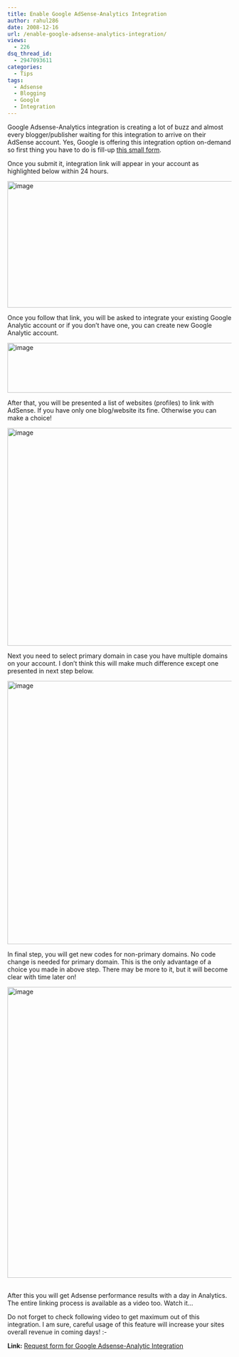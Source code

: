 ```yaml
---
title: Enable Google AdSense-Analytics Integration
author: rahul286
date: 2008-12-16
url: /enable-google-adsense-analytics-integration/
views:
  - 226
dsq_thread_id:
  - 2947093611
categories:
  - Tips
tags:
  - Adsense
  - Blogging
  - Google
  - Integration
---
```

Google Adsense-Analytics integration is creating a lot of buzz and almost every blogger/publisher waiting for this integration to arrive on their AdSense account. Yes, Google is offering this integration option on-demand so first thing you have to do is fill-up <a href="http://spreadsheets.google.com/viewform?key=pD9DqwPQLWy_y9v1JWdDFSQ" onclick="_gaq.push(['_trackEvent', 'outbound-article', 'http://spreadsheets.google.com/viewform?key=pD9DqwPQLWy_y9v1JWdDFSQ', 'this small form']);" >this small form</a>.

Once you submit it, integration link will appear in your account as highlighted below within 24 hours.

[<img class="wp-image-53276" style="border-top-width: 0px;border-left-width: 0px;border-bottom-width: 0px;border-right-width: 0px" height="284" alt="image" src="http://cdn.devilsworkshop.org/files/2008/12/image-thumb1.png" width="570" border="0" />][1] 

Once you follow that link, you will be asked to integrate your existing Google Analytic account or if you don’t have one, you can create new Google Analytic account.</p> 

[<img style="border-top-width: 0px;border-left-width: 0px;border-bottom-width: 0px;border-right-width: 0px" height="112" alt="image" src="http://cdn.devilsworkshop.org/files/2008/12/image-thumb2.png" width="506" border="0" />][2]

After that, you will be presented a list of websites (profiles) to link with AdSense. If you have only one blog/website its fine. Otherwise you can make a choice!

[<img style="border-top-width: 0px;border-left-width: 0px;border-bottom-width: 0px;border-right-width: 0px" height="489" alt="image" src="http://cdn.devilsworkshop.org/files/2008/12/image-thumb3.png" width="536" border="0" />][3] 

Next you need to select primary domain in case you have multiple domains on your account. I don’t think this will make much difference except one presented in next step below.</p> 

[<img style="border-top-width: 0px;border-left-width: 0px;border-bottom-width: 0px;border-right-width: 0px" height="591" alt="image" src="http://cdn.devilsworkshop.org/files/2008/12/image-thumb4.png" width="576" border="0" />][4] 

In final step, you will get new codes for non-primary domains. No code change is needed for primary domain. This is the only advantage of a choice you made in above step. There may be more to it, but it will become clear with time later on!

[<img style="border-top-width: 0px;border-left-width: 0px;border-bottom-width: 0px;border-right-width: 0px" height="653" alt="image" src="http://cdn.devilsworkshop.org/files/2008/12/image-thumb6.png" width="592" border="0" />][5]&#160;

After this you will get Adsense performance results with a day in Analytics. The entire linking process is available as a video too. Watch it&#8230;</p> 

Do not forget to check following video to get maximum out of this integration. I am sure, careful usage of this feature will increase your sites overall revenue in coming days! <img src="http://devilsworkshop.org/wp-includes/images/smilies/simple-smile.png" alt=":-)" class="wp-smiley" style="height: 1em; max-height: 1em;" />

**Link:** <a href="http://spreadsheets.google.com/viewform?key=pD9DqwPQLWy_y9v1JWdDFSQ" onclick="_gaq.push(['_trackEvent', 'outbound-article', 'http://spreadsheets.google.com/viewform?key=pD9DqwPQLWy_y9v1JWdDFSQ', 'Request form for Google Adsense-Analytic Integration']);" >Request form for Google Adsense-Analytic Integration</a>

 [1]: http://cdn.devilsworkshop.org/files/2008/12/image1.png
 [2]: http://cdn.devilsworkshop.org/files/2008/12/image2.png
 [3]: http://cdn.devilsworkshop.org/files/2008/12/image3.png
 [4]: http://cdn.devilsworkshop.org/files/2008/12/image4.png
 [5]: http://cdn.devilsworkshop.org/files/2008/12/image5.png
